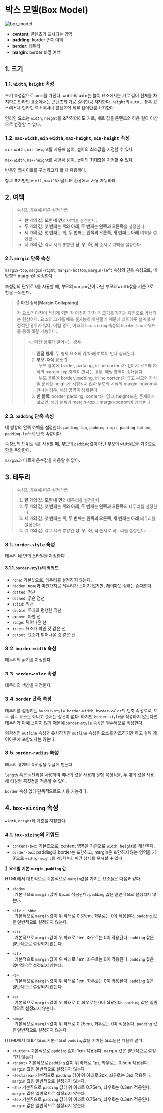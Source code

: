 # 박스 모델(Box Model)

![box_model](/img/box_model.png)

- **content**: 콘텐츠가 표시되는 영역
- **padding**: border 안쪽 여백
- **border**: 테두리
- **margin**: border 바깥 여백

## 1. 크기

### 1.1. `width`, `height` 속성

초기 속성값으로 `auto`를 가진다. `width`의 `auto`는 블록 요소에서는 가로 길이 전체를 차지하고 인라인 요소에서는 콘텐츠의 가로 길이만큼 차지한다. `height`의 `auto`는 블록 요소에서나 인라인 요소에서나 콘텐츠의 세로 길이만큼 차지한다.

인라인 요소는 `width`, `height`를 조작하더라도 가로, 세로 값을 콘텐츠의 허용 길이 이상으로 변경할 수 없다.

### 1.2. `max-width`, `min-width`, `max-height`, `min-height` 속성

`min-width`, `min-height`를 사용해 넓이, 높이의 최소값을 지정할 수 있다.

`max-width`, `max-height`를 사용해 넓이, 높이의 최대값을 지정할 수 있다.

반응형 웹사이트를 구성하고자 할 때 유용하다.

함수 표기법인 `min()`, `max()`와 달리 IE 환경에서 사용 가능하다.

## 2. 여백

> 속성값 갯수에 따른 설정 방법
>
> - **한 개의 값**: **모든 네 면**의 여백을 설정한다.
> - **두 개의 값**: **첫 번째**는 **위와 아래**, **두 번째**는 **왼쪽과 오른쪽**을 설정한다.
> - **세 개의 값**: **첫 번째**는 **위**, **두 번째**는 **왼쪽과 오른쪽**, **세 번째**는 **아래** 여백을 설정한다.
> - **네 개의 값**: 각각 시계 방향인 **상**, **우**, **하**, **좌** 순서로 여백을 설정한다.

### 2.1. `margin` 단축 속성

`margin-top`, `margin-right`, `margin-bottom`, `margin-left` 속성의 단축 속성으로, 네 방향의 margin을 설정한다.

속성값의 단위로 `%`를 사용할 때, 부모의 `margin`값이 아닌 부모의 `width`값을 기준으로 함을 주의한다.

> **📌 마진 상쇄(Margin Collapsing)**
>
> 각 요소의 마진이 겹치게 되면 각 마진이 가장 큰 크기를 가지는 마진으로 상쇄되는 현상이다. 요소의 크기를 예측 불가능하게 만들기 때문에 레이아웃 설계에 부정적인 경우가 많다. 이럴 경우, 아래의 `box-sizing` 속성의 `border-box` 키워드를 통해 해결 가능하다.
>
> > 👉마진 상쇄가 일어나는 경우
> >
> > 1. **인접 형제**: 두 형제 요소의 위/아래 여백이 만나 상쇄된다.
> > 2. **부모-자식 요소 간**  
> >    : 부모 블록에 border, padding, inline content가 없어서 부모와 자식의 margin-top 영역이 만나는 경우, 해당 영역이 상쇄된다.  
> >    : 부모 블록에 border, padding, inline content가 없고 부모와 자식을 분리할 height가 지정되지 않아 부모와 자식의 margin-bottom이 만나는 경우, 해당 영역이 상쇄된다.
> > 3. **빈 블록**: border, padding, content가 없고, height 또한 존재하지 않으면, 해당 블록의 margin-top과 margin-bottom이 상쇄된다.

### 2.3. `padding` 단축 속성

네 방향의 안쪽 여백을 설정한다. `padding-top`, `padding-right`, `padding-bottom`, `padding-left`의 단축 속성이다.

속성값의 단위로 `%`를 사용할 때, 부모의 `padding`값이 아닌 부모의 `width`값을 기준으로 함을 주의한다.

`margin`과 다르게 음수값을 사용할 수 없다.

## 3. 테두리

> 속성값 갯수에 따른 설정 방법
>
> 1. **한 개의 값**: **모든 네 면**의 테두리를 설정한다.
> 2. **두 개의 값**: **첫 번째**는 **위와 아래**, **두 번째**는 **왼쪽과 오른쪽**의 테두리를 설정한다.
> 3. **세 개의 값**: **첫 번째**는 **위**, **두 번째**는 **왼쪽과 오른쪽**, **세 번째**는 **아래** 테두리를 설정한다.
> 4. **네 개의 값**: 각각 시계 방향인 **상**, **우**, **하**, **좌** 순서로 테두리를 설정한다.

### 3.1. `border-style` 속성

테두리 네 면의 스타일을 지정한다.

#### 3.1.1. `border-style`의 키워드

- `none`: 기본값으로, 테두리를 설정하지 않는다.
- `hidden`: `none`과 마찬가지로 테두리가 보이지 않지만, 레이아웃 상에는 존재한다.
- `dotted`: 점선
- `dashed`: 굵은 점선
- `solid`: 직선
- `double`: 두개의 평행한 직선
- `groove`: 파인 선
- `ridge`: 튀어나온 선
- `inset`: 요소가 파인 것 같은 선
- `outset`: 요소가 튀어나온 것 같은 선

### 3.2. `border-width` 속성

테두리의 굵기를 지정한다.

### 3.3. `border-color` 속성

테두리의 색상을 지정한다.

### 3.4. `border` 단축 속성

테두리를 설정하는 `border-style`, `border-width`, `border-color`의 단축 속성으로, 모두 필수 요소는 아니고 순서는 상관이 없다. 하지만 `border-style`을 작성하지 않는다면 테두리가 아예 보이지 않기 때문에 `border-style` 속성은 필수적으로 작성한다.

외곽선인 `outline` 속성과 유사하지만 `outline` 속성은 요소를 강조하기만 하고 실제 레이아웃에 포함되지는 않는다.

### 3.5. `border-radius` 속성

테두리 경계의 꼭짓점을 둥글게 만든다.

`length` 혹은 `%` 단위을 사용하여 하나의 값을 사용해 원형 꼭짓점을, 두 개의 값을 사용해 타원형 꼭짓점을 적용할 수 있다.

`border` 속성 없이 단독적으로도 사용 가능하다.

## 4. `box-sizing` 속성

`width`, `height`의 기준을 지정한다.

### 4.1. `box-sizing`의 키워드

- `content-box`: 기본값으로, content 영역을 기준으로 `width`, `height`를 계산한다.
- `border-box`: padding과 border는 포함하고, margin은 포함하지 않는 영역을 기준으로 `width`, `height`를 계산한다. 마진 상쇄를 무시할 수 있다.

**🔎 요소별 기본 `margin`, `padding` 값**

HTML에서 대표적으로 기본적으로 `margin`값을 가지는 요소들은 다음과 같다.

- `<body>`  
  : 기본적으로 `margin` 값이 8px로 적용된다. `padding` 값은 일반적으로 설정되지 않는다.

- `<h1> ~ <h6>`  
  : 기본적으로 `margin` 값이 위 아래로 0.67em, 좌우로는 0이 적용된다. `padding` 값은 일반적으로 설정되지 않는다.

- `<ul>`  
  : 기본적으로 `margin` 값이 위 아래로 1em, 좌우로는 0이 적용된다. `padding` 값은 일반적으로 설정되지 않는다.

- `<ol>`  
  : 기본적으로 `margin` 값이 위 아래로 1em, 좌우로는 0이 적용된다. `padding` 값은 일반적으로 설정되지 않는다.

- `<p>`  
  : 기본적으로 `margin` 값이 위 아래로 1em, 좌우로는 0이 적용된다. `padding` 값은 일반적으로 설정되지 않는다.

- `<a>`  
  : 기본적으로 `margin` 값이 위 아래로 0, 좌우로는 0이 적용된다. `padding` 값은 일반적으로 설정되지 않는다.

- `<img>`  
  : 기본적으로 `margin` 값이 위 아래로 0.25em, 좌우로는 0이 적용된다. `padding` 값은 일반적으로 설정되지 않는다.

HTML에서 대표적으로 기본적으로 `padding`값을 가지는 요소들은 다음과 같다.

- `<button>`
  기본적으로 `padding` 값이 1em 적용된다. `margin` 값은 일반적으로 설정되지 않는다.
- `<input>`
  기본적으로 `padding` 값이 위 아래로 1px, 좌우로는 0.5em 적용된다. `margin` 값은 일반적으로 설정되지 않는다
- `<textarea>`
  기본적으로 `padding` 값이 위 아래로 2px, 좌우로는 3px 적용된다. `margin` 값은 일반적으로 설정되지 않는다.
- `<th>`
  기본적으로 `padding` 값이 위 아래로 0.75em, 좌우로는 0.3em 적용된다. `margin` 값은 일반적으로 설정되지 않는다.
- `<td>`
  기본적으로 `padding` 값이 위 아래로 0.75em, 좌우로는 0.3em 적용된다. `margin` 값은 일반적으로 설정되지 않는다.
